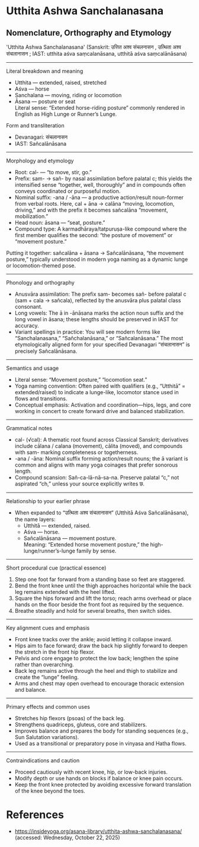 # Utthita Ashwa Sanchalanasana #

## Nomenclature, Orthography and Etymology ##

'Utthita Ashwa Sanchalanasana' (Sanskrit: उत्तित अश्व संचलनासन , उत्थिता अश्व संचलानासन ; IAST: utthita aśva saṃcalanāsana, utthitā aśva saṃcalānāsana)

---

Literal breakdown and meaning
- Utthita — extended, raised, stretched  
- Aśva — horse  
- Sanchalana — moving, riding or locomotion  
- Āsana — posture or seat  
Literal sense: “Extended horse-riding posture” commonly rendered in English as High Lunge or Runner’s Lunge.

Form and transliteration

- Devanagari: संचलानासन  
- IAST: Sañcalānāsana

---

Morphology and etymology

- Root: cal- — “to move, stir, go.”  
- Prefix: sam- → sañ- by nasal assimilation before palatal c; this yields the intensified sense “together, well, thoroughly” and in compounds often conveys coordinated or purposeful motion.  
- Nominal suffix: -ana / -āna — a productive action/result noun-former from verbal roots. Here, cal + āna → calāna “moving, locomotion, driving,” and with the prefix it becomes sañcalāna “movement, mobilization.”  
- Head noun: āsana — “seat, posture.”  
- Compound type: A karmadhāraya/tatpuruṣa-like compound where the first member qualifies the second: “the posture of movement” or “movement posture.”

Putting it together: sañcalāna + āsana → Sañcalānāsana, “the movement posture,” typically understood in modern yoga naming as a dynamic lunge or locomotion-themed pose.

---

Phonology and orthography

- Anusvāra assimilation: The prefix sam- becomes sañ- before palatal c (sam + cala → sañcala), reflected by the anusvāra plus palatal class consonant.  
- Long vowels: The ā in -ānāsana marks the action noun suffix and the long vowel in āsana; these lengths should be preserved in IAST for accuracy.  
- Variant spellings in practice: You will see modern forms like “Sanchalanasana,” “Sañchalanāsana,” or “Sañcalanāsana.” The most etymologically aligned form for your specified Devanagari “संचलानासन” is precisely Sañcalānāsana.

---

Semantics and usage

- Literal sense: “Movement posture,” “locomotion seat.”  
- Yoga naming convention: Often paired with qualifiers (e.g., “Utthitā” = extended/raised) to indicate a lunge-like, locomotor stance used in flows and transitions.  
- Conceptual emphasis: Activation and coordination—hips, legs, and core working in concert to create forward drive and balanced stabilization.

---

Grammatical notes

- cal- (√cal): A thematic root found across Classical Sanskrit; derivatives include cālana / calana (movement), cālita (moved), and compounds with sam- marking completeness or togetherness.  
- -ana / -āna: Nominal suffix forming action/result nouns; the ā variant is common and aligns with many yoga coinages that prefer sonorous length.  
- Compound scansion: Sañ-ca-lā-nā-sa-na. Preserve palatal “c,” not aspirated “ch,” unless your source explicitly writes छ.

---

Relationship to your earlier phrase

- When expanded to “उत्थिता अश्व संचलानासन” (Utthitā Aśva Sañcalānāsana), the name layers:  
  - Utthitā — extended, raised.  
  - Aśva — horse.  
  - Sañcalānāsana — movement posture.  
Meaning: “Extended horse movement posture,” the high-lunge/runner’s-lunge family by sense.


---

Short procedural cue (practical essence)
1. Step one foot far forward from a standing base so feet are staggered.  
2. Bend the front knee until the thigh approaches horizontal while the back leg remains extended with the heel lifted.  
3. Square the hips forward and lift the torso; reach arms overhead or place hands on the floor beside the front foot as required by the sequence.  
4. Breathe steadily and hold for several breaths, then switch sides.

---

Key alignment cues and emphasis
- Front knee tracks over the ankle; avoid letting it collapse inward.  
- Hips aim to face forward; draw the back hip slightly forward to deepen the stretch in the front hip flexor.  
- Pelvis and core engage to protect the low back; lengthen the spine rather than overarching.  
- Back leg remains active through the heel and thigh to stabilize and create the “lunge” feeling.  
- Arms and chest may open overhead to encourage thoracic extension and balance.

---

Primary effects and common uses
- Stretches hip flexors (psoas) of the back leg.  
- Strengthens quadriceps, gluteus, core and stabilizers.  
- Improves balance and prepares the body for standing sequences (e.g., Sun Salutation variations).  
- Used as a transitional or preparatory pose in vinyasa and Hatha flows.

---

Contraindications and caution
- Proceed cautiously with recent knee, hip, or low-back injuries.  
- Modify depth or use hands on blocks if balance or knee pain occurs.  
- Keep the front knee protected by avoiding excessive forward translation of the knee beyond the toes.

# References #

* https://insideyoga.org/asana-library/utthita-ashwa-sanchalanasana/ (accessed: Wednesday, October 22, 2025)

